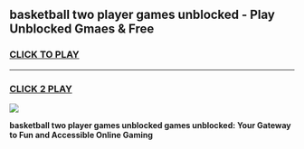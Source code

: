 
## basketball two player games unblocked - Play Unblocked Gmaes & Free
<h3>
<a href="https://news.freeplayer.one?title=basketball_two_player_games_unblocked&ref=16F">CLICK TO PLAY</a></h3>
<hr>

<h3>
<a href="https://news.freeplayer.one?title=basketball_two_player_games_unblocked&ref=16F">CLICK 2 PLAY</a>
  
</h3>

<a href="https://news.freeplayer.one?title=basketball_two_player_games_unblocked&ref=16F/"><img src="https://clearcache.store/games.png"></a>


**basketball two player games unblocked games unblocked: Your Gateway to Fun and Accessible Online Gaming**
